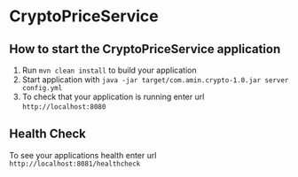 # CryptoPriceService

How to start the CryptoPriceService application
---

1. Run `mvn clean install` to build your application
1. Start application with `java -jar target/com.amin.crypto-1.0.jar server config.yml`
1. To check that your application is running enter url `http://localhost:8080`

Health Check
---

To see your applications health enter url `http://localhost:8081/healthcheck`
